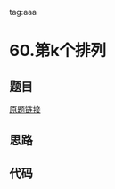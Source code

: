 tag:aaa
# 60.第k个排列
## 题目
[原题链接](https://leetcode.com/problems/permutation-sequence/)

## 思路

## 代码
```java
```
